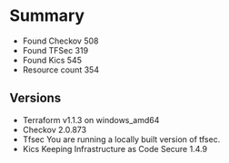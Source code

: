 # Summary

- Found Checkov 508
- Found TFSec 319
- Found Kics 545
- Resource count 354

## Versions

- Terraform v1.1.3 on windows_amd64
- Checkov 2.0.873
- Tfsec You are running a locally built version of tfsec.
- Kics Keeping Infrastructure as Code Secure 1.4.9
